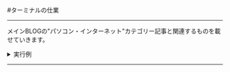 #ターミナルの仕業

---

メインBLOGの"パソコン・インターネット"カテゴリー記事と関連するものを載せていきます。  






<details><summary>実行例</summary>

[001回](/HowtoexecutefromTerminal/001kai.md)"天気予報" . 
[002回](/HowtoexecutefromTerminal/002kai.md)"郵便番号" . 
[003回](/HowtoexecutefromTerminal/003kai.md)"YouTube動画をMP3化" . 
[004回]>準備中 . 
[005回]>準備中 . 

</details>

---

